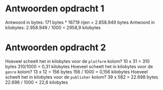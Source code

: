 # Antwoorden opdracht 1

Antwoord in bytes:
171 bytes * 16719 rijen = 2.858.949 bytes
Antwoord in kilobytes:
2.958.949 / 1000 = 2958,9 kilobytes
# Antwoorden opdracht 2

Hoeveel scheelt het in kilobytes voor de `platform` kolom?
10 x 31 = 310 bytes
310/1000 = 0,31 kilobytes
Hoeveel scheelt het in kilobytes voor de `genre` kolom?
13 x 12 = 156 bytes
156 / 1000 = 0,156 kilobytes
Hoeveel scheelt het in kilobytes voor de `publisher` kolom?
39 x 582 = 22.698 bytes 
22.698 / 1000 = 22,6 kilobytes